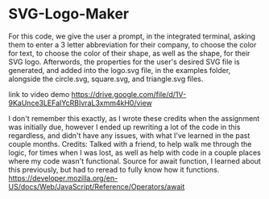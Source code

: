 # SVG-Logo-Maker
For this code, we give the user a prompt, in the integrated terminal, asking them to enter a 3 letter abbreviation for their company, to choose the color for text, to choose the color of their shape, as well as the shape, for their SVG logo. Afterwords, the properties for the user's desired SVG file is generated, and added into the logo.svg file, in the examples folder, alongside the circle.svg, square.svg, and triangle.svg files. 


link to video demo 
https://drive.google.com/file/d/1V-9KaUnce3LEFaIYcRBIvraL3xmm4kH0/view











I don't remember this exactly, as I wrote these credits when the assignment was initially due, however I ended up rewriting a lot of the code in this regardless, and didn't have any issues, with what I've learned in the past couple months. 
Credits:
Talked with a friend, to help walk me through the logic, for times when I was lost, as well as help with code in a couple places where my  code wasn't functional.
Source for await function, I learned about this previously, but had to reread to fully know how it functions.
https://developer.mozilla.org/en-US/docs/Web/JavaScript/Reference/Operators/await 
